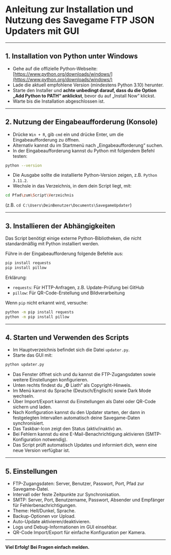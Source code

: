 # Anleitung zur Installation und Nutzung des Savegame FTP JSON Updaters mit GUI

---

## 1. Installation von Python unter Windows

* Gehe auf die offizielle Python-Webseite: [https://www.python.org/downloads/windows/](https://www.python.org/downloads/windows/)
* Lade die aktuell empfohlene Version (mindestens Python 3.10) herunter.
* Starte den Installer und **achte unbedingt darauf, dass du die Option „Add Python to PATH“ anklickst**, bevor du auf „Install Now“ klickst.
* Warte bis die Installation abgeschlossen ist.

---

## 2. Nutzung der Eingabeaufforderung (Konsole)

* Drücke `Win + R`, gib `cmd` ein und drücke Enter, um die Eingabeaufforderung zu öffnen.
* Alternativ kannst du im Startmenü nach „Eingabeaufforderung“ suchen.
* In der Eingabeaufforderung kannst du Python mit folgendem Befehl testen:

```bash
python --version
```

* Die Ausgabe sollte die installierte Python-Version zeigen, z.B. `Python 3.11.2`.
* Wechsle in das Verzeichnis, in dem dein Script liegt, mit:

```bash
cd Pfad\zum\Script\Verzeichnis
```

(z.B. `cd C:\Users\DeinBenutzer\Documents\SavegameUpdater`)

---

## 3. Installieren der Abhängigkeiten

Das Script benötigt einige externe Python-Bibliotheken, die nicht standardmäßig mit Python installiert werden.

Führe in der Eingabeaufforderung folgende Befehle aus:

```bash
pip install requests
pip install pillow
```

Erklärung:

* `requests`: Für HTTP-Anfragen, z.B. Update-Prüfung bei GitHub
* `pillow`: Für QR-Code-Erstellung und Bildverarbeitung

Wenn `pip` nicht erkannt wird, versuche:

```bash
python -m pip install requests
python -m pip install pillow
```

---

## 4. Starten und Verwenden des Scripts

* Im Hauptverzeichnis befindet sich die Datei `updater.py`.
* Starte das GUI mit:

```bash
python updater.py
```

* Das Fenster öffnet sich und du kannst die FTP-Zugangsdaten sowie weitere Einstellungen konfigurieren.
* Unten rechts findest du „© Liath“ als Copyright-Hinweis.
* Im Menü kannst du Sprache (Deutsch/Englisch) sowie Dark Mode wechseln.
* Über Import/Export kannst du Einstellungen als Datei oder QR-Code sichern und laden.
* Nach Konfiguration kannst du den Updater starten, der dann in festgelegten Intervallen automatisch deine Savegame-Daten synchronisiert.
* Das Taskbar-Icon zeigt den Status (aktiv/inaktiv) an.
* Bei Fehlern kannst du eine E-Mail-Benachrichtigung aktivieren (SMTP-Konfiguration notwendig).
* Das Script prüft automatisch Updates und informiert dich, wenn eine neue Version verfügbar ist.

---

## 5. Einstellungen

* FTP-Zugangsdaten: Server, Benutzer, Passwort, Port, Pfad zur Savegame-Datei.
* Intervall oder feste Zeitpunkte zur Synchronisation.
* SMTP: Server, Port, Benutzername, Passwort, Absender und Empfänger für Fehlerbenachrichtigungen.
* Theme: Hell/Dunkel, Sprache.
* Backup-Optionen vor Upload.
* Auto-Update aktivieren/deaktivieren.
* Logs und Debug-Informationen im GUI einsehbar.
* QR-Code Import/Export für einfache Konfiguration per Kamera.

---

**Viel Erfolg! Bei Fragen einfach melden.**
